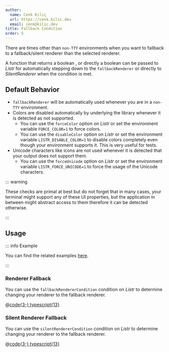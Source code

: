 ```yaml
---
author:
  name: Cenk Kılıç
  url: https://cenk.kilic.dev
  email: cenk@kilic.dev
title: Fallback Condition
order: 5
---
```


There are times other than `non-TTY` environments when you want to fallback to a fallback/silent renderer than the selected renderer.

A function that returns a boolean , or directly a boolean can be passed to _Listr_ for automatically stepping down to the `fallbackRenderer` or directly to _SilentRenderer_ when the condition is met.

<!-- more -->

## Default Behavior

- `fallbackRenderer` will be automatically used whenever you are in a `non-TTY` environment.
- Colors are disabled automatically by underlying the library whenever it is detected as not supported.
  - You can use the `forceColor` option on _Listr_ or set the environment variable `FORCE_COLOR=1` to force colors.
  - You can use the `disableColor` option on _Listr_ or set the environment variable `LISTR_DISABLE_COLOR=1` to disable colors completely even though your environment supports it. This is very useful for tests.
- Unicode characters like icons are not used whenever it is detected that your output does not support them.
  - You can use the `forceUnicode` option on _Listr_ or set the environment variable `LISTR_FORCE_UNICODE=1` to force the usage of the Unicode characters.

::: warning

These checks are primal at best but do not forget that in many cases, your terminal might support any of these UI properties, but the application in between might abstract access to them therefore it can be detected otherwise.

:::

## Usage

::: info Example

You can find the related examples [here](https://github.com/listr2/listr2/tree/master/examples/renderer-fallback-condition.example.ts).

:::

### Renderer Fallback

You can use the `fallbackRendererCondition` condition on _Listr_ to determine changing your renderer to the fallback renderer.

@[code{3-} typescript{13}](../../examples/docs/renderer/fallback-condition/renderer-fallback.ts)

### Silent Renderer Fallback

You can use the `silentRendererCondition` condition on _Listr_ to determine changing your renderer to the fallback renderer.

@[code{3-} typescript{13}](../../examples/docs/renderer/fallback-condition/renderer-silent.ts)
